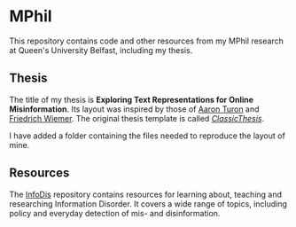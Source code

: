 # MPhil
This repository contains code and other resources from my MPhil research at Queen's University Belfast, including my thesis.

## Thesis

The title of my thesis is __Exploring Text Representations for Online Misinformation__.
Its layout was inspired by those of 
[Aaron Turon](https://aturon.github.io/academic/turon-thesis.pdf) and [Friedrich Wiemer](https://hss-opus.ub.ruhr-uni-bochum.de/opus4/frontdoor/deliver/index/docId/7044/file/diss.pdf). The original thesis template is called [_ClassicThesis_](https://ctan.org/pkg/classicthesis).

I have added a folder containing the files needed to reproduce the layout of mine.

## Resources
The [InfoDis](https://github.com/m-arti/infodis) repository contains resources for learning about, teaching and researching Information Disorder. It covers a wide range of topics, including policy and everyday detection of mis- and disinformation.

